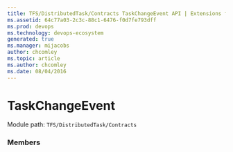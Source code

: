 ```yaml
---
title: TFS/DistributedTask/Contracts TaskChangeEvent API | Extensions for Azure DevOps Services
ms.assetid: 64c77a03-2c3c-88c1-6476-f0d7fe793dff
ms.prod: devops
ms.technology: devops-ecosystem
generated: true
ms.manager: mijacobs
author: chcomley
ms.topic: article
ms.author: chcomley
ms.date: 08/04/2016
---
```


# TaskChangeEvent

Module path: `TFS/DistributedTask/Contracts`


### Members

